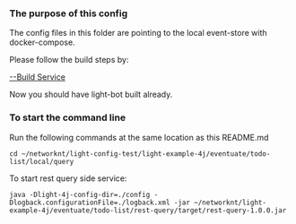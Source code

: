 ### The purpose of this config

The config files in this folder are pointing to the local event-store with docker-compose.


Please follow the build steps by:

 [--Build Service](https://github.com/networknt/light-config-test/tree/develop/light-example-4j/eventuate/todo-list/local)


Now you should have light-bot built already. 

### To start the command line

Run the following commands at the same location as this README.md

```
cd ~/networknt/light-config-test/light-example-4j/eventuate/todo-list/local/query
```

To start rest query side service:

```
java -Dlight-4j-config-dir=./config -Dlogback.configurationFile=./logback.xml -jar ~/networknt/light-example-4j/eventuate/todo-list/rest-query/target/rest-query-1.0.0.jar
```



